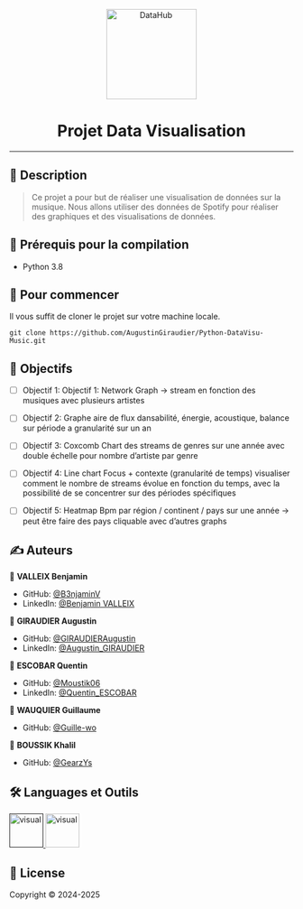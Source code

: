 <p align="center">
<img alt="DataHub" src="https://www.miage.fr/wp-content/uploads/2020/11/MIAGE_LOGO-RESEAU_COULEURS.png" height="160px" />
</p>
<h1 align="center"> Projet Data Visualisation </h1>

---

## 📝 Description

> Ce projet a pour but de réaliser une visualisation de données sur la musique. Nous allons utiliser des données de Spotify pour réaliser des graphiques et des visualisations de données.

## 📍 Prérequis pour la compilation

- Python 3.8

## 🏁 Pour commencer
Il vous suffit de cloner le projet sur votre machine locale.
```shell
git clone https://github.com/AugustinGiraudier/Python-DataVisu-Music.git
```

## 🚀 Objectifs

- [ ] Objectif 1: Objectif 1: Network Graph -> stream en fonction des musiques avec plusieurs artistes

- [ ] Objectif 2: Graphe aire de flux dansabilité, énergie, acoustique, balance sur période a granularité sur un an

- [ ] Objectif 3:  Coxcomb Chart des streams de genres sur une année avec double échelle pour nombre d’artiste par genre

- [ ] Objectif 4: Line chart Focus + contexte (granularité de temps) visualiser comment le nombre de streams évolue en fonction du temps, avec la possibilité de se concentrer sur des périodes spécifiques

- [ ] Objectif 5: Heatmap Bpm par région / continent / pays sur une année -> peut être faire des pays cliquable avec d’autres graphs


## ✍️ Auteurs

👤 **VALLEIX Benjamin**

* GitHub: [@B3njaminV](https://github.com/B3njaminV)
* LinkedIn: [@Benjamin VALLEIX](https://www.linkedin.com/in/benjamin-valleix-27115719a)

👤 **GIRAUDIER Augustin**

* GitHub: [@GIRAUDIERAugustin](https://github.com/AugustinGiraudier)
* LinkedIn: [@Augustin_GIRAUDIER](https://fr.linkedin.com/in/augustin-giraudier)

👤 **ESCOBAR Quentin**

* GitHub: [@Moustik06](https://github.com/Moustik06)
* LinkedIn: [@Quentin_ESCOBAR](https://fr.linkedin.com/in/quentin-escobar-78a544302)

👤 **WAUQUIER Guillaume**

* GitHub: [@Guille-wo](https://github.com/Guille-wo)

👤 **BOUSSIK Khalil**

* GitHub: [@GearzYs](https://github.com/GearzYs)

## 🛠  Languages et Outils

<p>
    <a href="" target="_blank"> 
        <img src="https://www.vectorlogo.zone/logos/python/python-icon.svg" alt="visual" width="60" height="60"/>
    </a>
    <a href="/" target="_blank"> 
        <img src="https://upload.wikimedia.org/wikipedia/commons/thumb/1/1d/PyCharm_Icon.svg/512px-PyCharm_Icon.svg.png" alt="visual" width="60" height="60"/>
    </a>
</p>


## 📝 License

Copyright © 2024-2025
